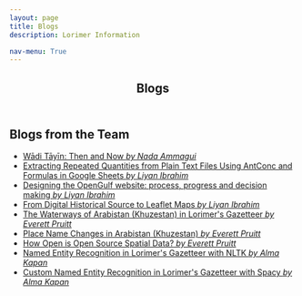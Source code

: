 ```yaml
---
layout: page
title: Blogs
description: Lorimer Information

nav-menu: True
---
```


<!-- One -->
<section id="one">
	<div class="inner">
		<header class="major">
			<h1>Blogs</h1>
		</header>

<!-- Content -->
<h2 id="content">Blogs from the Team </h2>
<p>
	<ul>
		<li><a href="../July2020Wadiblog" class="link">Wādi Tāyīn: Then and Now <i> by Nada Ammagui</i></a></li>
		<li><a href="../July2020formattingdata" class="link">Extracting Repeated Quantities from Plain Text Files Using AntConc and Formulas in Google Sheets  <i>by Liyan Ibrahim</i></a></li>
		<li><a href="../July2020website" class="link">Designing the OpenGulf website: process, progress and decision making <i>by Liyan Ibrahim</i></a></li>
		<li><a href="../July2020maps" class="link"> From Digital Historical Source to Leaflet Maps <i>by Liyan Ibrahim</i></a></li>
		<li><a href="../rivers" class="link">The Waterways of Arabistan (Khuzestan) in Lorimer's Gazetteer<i> by Everett Pruitt</i></a></li>
		<li><a href="../placenamechanges" class="link">Place Name Changes in Arabistan (Khuzestan)<i> by Everett Pruitt</i></a></li>
		<li><a href="../howopen" class="link">How Open is Open Source Spatial Data?<i> by Everett Pruitt</i></a></li>
		<li><a href="../Aug2021ner_nltk" class="link">Named Entity Recognition in Lorimer's Gazetteer with NLTK <i> by Alma Kapan</i></a></li>
		<li><a href="../Aug2021ner_spacy" class="link">Custom Named Entity
		Recognition in Lorimer's Gazetteer with Spacy <i> by Alma
		Kapan</i></a></li>

<!-- </p> -->
